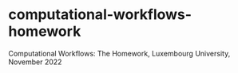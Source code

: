 # computational-workflows-homework
Computational Workflows: The Homework, Luxembourg University, November 2022
